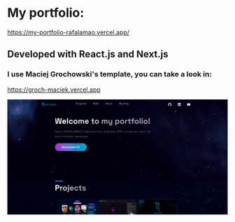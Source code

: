 # My portfolio: 
https://my-portfolio-rafalamao.vercel.app/

## Developed with React.js and Next.js

### I use Maciej Grochowski's template, you can take a look in:
https://groch-maciek.vercel.app

![image](https://github.com/RAFALAMAO/MyPortfolio/raw/master/public/images/ScreenShoot.png)
